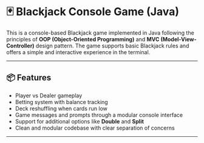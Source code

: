# 🃏 Blackjack Console Game (Java)

This is a console-based Blackjack game implemented in Java following the principles of **OOP (Object-Oriented Programming)** and **MVC (Model-View-Controller)** design pattern. The game supports basic Blackjack rules and offers a simple and interactive experience in the terminal.

---

## 📦 Features

- Player vs Dealer gameplay
- Betting system with balance tracking
- Deck reshuffling when cards run low
- Game messages and prompts through a modular console interface
- Support for additional options like **Double** and **Split**
- Clean and modular codebase with clear separation of concerns

---
